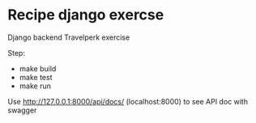 # Recipe django exercse
Django backend Travelperk exercise

Step:
- make build
- make test
- make run

Use http://127.0.0.1:8000/api/docs/ (localhost:8000) to see API doc with swagger 